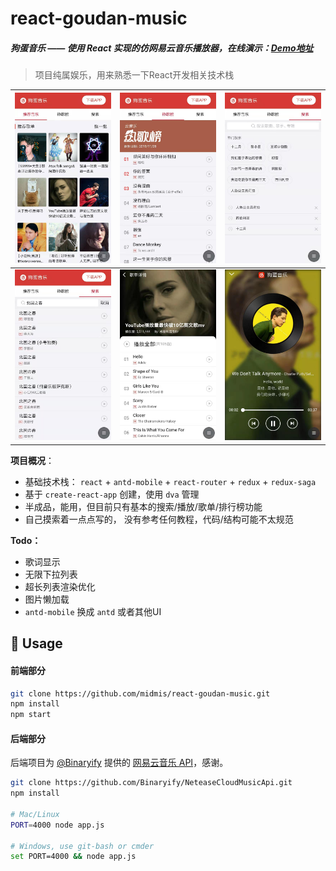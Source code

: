 # react-goudan-music

##### 狗蛋音乐 —— 使用 React 实现的仿网易云音乐播放器，在线演示：[Demo地址](http://47.102.131.20/goudan-music)

> 项目纯属娱乐，用来熟悉一下React开发相关技术栈
>

| ![recommend](img/recommend.jpg) |  ![popular](img/popular.jpg)  |  ![search](img/search.jpg)   |
| ------------------------------- | ---- | ---- |
| ![result](img/result.jpg)  |  ![listpane](img/listpane.jpg)  |  ![playpane](img/playpane.jpg)  |



**项目概况**：

- 基础技术栈： `react` + `antd-mobile` + `react-router` + `redux` + `redux-saga`
- 基于 `create-react-app` 创建，使用 `dva` 管理
- 半成品，能用，但目前只有基本的搜索/播放/歌单/排行榜功能
- 自己摸索着一点点写的， 没有参考任何教程，代码/结构可能不太规范

**Todo：**

- 歌词显示
- 无限下拉列表
- 超长列表渲染优化
- 图片懒加载
- `antd-mobile` 换成 `antd` 或者其他UI



## 🔨 Usage

#### 前端部分

```bash
git clone https://github.com/midmis/react-goudan-music.git
npm install
npm start
```



#### 后端部分

后端项目为 [@Binaryify](https://github.com/Binaryify/NeteaseCloudMusicApi) 提供的 [网易云音乐 API](https://github.com/Binaryify/NeteaseCloudMusicApi)，感谢。

```bash
git clone https://github.com/Binaryify/NeteaseCloudMusicApi.git
npm install

# Mac/Linux
PORT=4000 node app.js

# Windows, use git-bash or cmder
set PORT=4000 && node app.js

```


